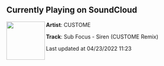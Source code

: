 ## Currently Playing on SoundCloud

[<img align="left" width="100" src="https://i1.sndcdn.com/artworks-UDP2Xz3tPMwW5jJf-4I81sQ-t500x500.jpg">](https://soundcloud.com/itscustome/sub-focus-siren-custome-remix)

**Artist**: CUSTOME 

**Track**: Sub Focus - Siren (CUSTOME Remix)

Last updated at 04/23/2022 11:23

